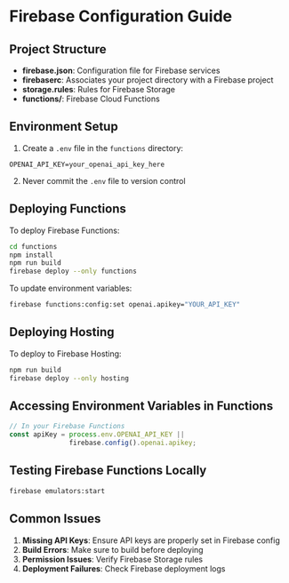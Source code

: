 # Firebase Configuration Guide

## Project Structure

- **firebase.json**: Configuration file for Firebase services
- **firebaserc**: Associates your project directory with a Firebase project
- **storage.rules**: Rules for Firebase Storage
- **functions/**: Firebase Cloud Functions

## Environment Setup

1. Create a `.env` file in the `functions` directory:

```
OPENAI_API_KEY=your_openai_api_key_here
```

2. Never commit the `.env` file to version control

## Deploying Functions

To deploy Firebase Functions:

```bash
cd functions
npm install
npm run build
firebase deploy --only functions
```

To update environment variables:

```bash
firebase functions:config:set openai.apikey="YOUR_API_KEY"
```

## Deploying Hosting

To deploy to Firebase Hosting:

```bash
npm run build
firebase deploy --only hosting
```

## Accessing Environment Variables in Functions

```javascript
// In your Firebase Functions
const apiKey = process.env.OPENAI_API_KEY || 
               firebase.config().openai.apikey;
```

## Testing Firebase Functions Locally

```bash
firebase emulators:start
```

## Common Issues

1. **Missing API Keys**: Ensure API keys are properly set in Firebase config
2. **Build Errors**: Make sure to build before deploying
3. **Permission Issues**: Verify Firebase Storage rules
4. **Deployment Failures**: Check Firebase deployment logs